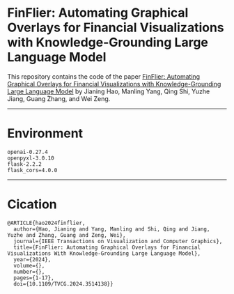 # FinFlier: Automating Graphical Overlays for Financial Visualizations with Knowledge-Grounding Large Language Model

This repository contains the code of the paper [FinFlier: Automating Graphical Overlays for Financial Visualizations with Knowledge-Grounding Large Language Model](https://arxiv.org/html/2412.06821v1) by Jianing Hao, Manling Yang, Qing Shi, Yuzhe Jiang, Guang Zhang, and Wei Zeng.

---
# Environment
```
openai-0.27.4
openpyxl-3.0.10
flask-2.2.2
flask_cors=4.0.0
```

---
# Cication

```
@ARTICLE{hao2024finflier,
  author={Hao, Jianing and Yang, Manling and Shi, Qing and Jiang, Yuzhe and Zhang, Guang and Zeng, Wei},
  journal={IEEE Transactions on Visualization and Computer Graphics}, 
  title={FinFlier: Automating Graphical Overlays for Financial Visualizations With Knowledge-Grounding Large Language Model}, 
  year={2024},
  volume={},
  number={},
  pages={1-17},
  doi={10.1109/TVCG.2024.3514138}}
```
